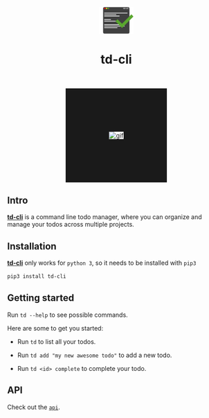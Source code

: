 <p align="center"><img src="img/td-cli3.png" width=80 alt="Icon"/></p>

<h1 align="center">td-cli</h1>

<br />

<p align="center"><img class="img-responsive" width="500" border="100" src="img/td-cli.gif" alt="gif"/></p>

## Intro

[**td-cli**](https://pypi.org/project/td-cli/) is a command line todo manager, where you can organize and manage your todos across multiple projects.

## Installation
[**td-cli**](https://pypi.org/project/td-cli/) only works for `python 3`, so it needs to be installed with `pip3`
```bash
pip3 install td-cli
```

## Getting started
Run `td --help` to see possible commands.

Here are some to get you started:
- Run `td` to list all your todos.

- Run `td add "my new awesome todo"` to add a new todo.

- Run `td <id> complete` to complete your todo.


## API
Check out the [`api`](API.md).
